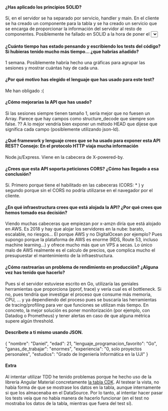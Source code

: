 #### ¿Has aplicado los principios SOLID?
Sí, en el servidor se ha separado por servicio, handler y main. En el cliente se ha creado un componente
para la tabla y se ha creado un servicio que se encarga de proporcionar la información del servidor al resto de componentes. 
Posiblemente he fallado en SOLID a la hora de poner el <select> dentro del componente principal (debería haber creado un componente _filtro_) pero
eso hubiese complicado más la interacción entre el filtro y la tabla. 
#### ¿Cuánto tiempo has estado pensando y escribiendo los tests del código? Si hubieras tenido mucho más tiempo... ¿que habrías añadido?
1 semana.  Posiblemente habría hecho una gráficas para agrupar las sesiones y mostrar cuántas hay de cada una. 
#### ¿Por qué motivo has elegido el lenguaje que has usado para este test?
Me han obligado :( 
#### ¿Cómo mejorarías la API que has usado?
Si las sesiones siempre tienen tamaño 1, sería mejor que no fuesen un Array. 
Parece que hay campos como structure_decode que siempre son false. ??
A lo mejor vendría bien exponer un método HEAD que dijese que significa cada campo (posiblemente utilizando json-ld). 
#### ¿Qué framework y lenguaje crees que se ha usado para exponer esta API REST? Consejo: En el protocolo HTTP viaja mucha información
Node.js/Express. Viene en la cabecera de X-powered-by.
#### ¿Crees que esta API soporta peticiones CORS? ¿Cómo has llegado a esa conclusión?
Sí. Primero porque tiene el habilitado en las cabeceras (CORS: * ) y segundo porque sin el CORS no podría 
utilizarse en el navegador por el cliente.
#### ¿En qué infraestructura crees que está alojada la API? ¿Por qué crees que hemos tomado esa decisión?
Viendo muchas cabeceras que empiezan por x-amzn diría que está alojado en AWS. Es 2018 y hay que alojar los 
servidores en la nube: barato, escalable, no riesgos... El porque AWS y no DigitalOcean por ejemplo? Pues supongo porque la 
plataforma de AWS es enorme (RDS, Route 53, incluso machine learning...) y ofrece mucho más que un VPS a secas. 
Lo único malo de AWS realmente es el calculo de precios, que complica mucho el presupuestar el mantenimiento de la infraestructura. 
#### ¿Cómo rastrearías un problema de rendimiento en producción? ¿Alguna vez has tenido que hacerlo?
Pues si el servidor estuviese escrito en Go, utilizaría las geniales herramientas que proporciona (pprof, trace) y vería cual es el bottleneck. Si no, pues tendría que investigar el proceso que consume más memoria, CPU, ... y ya dependiendo del proceso pues se buscaría las herramientas de tracing/profiling para ver 
que funciones se utilizan más tiempo. En concreto, la mejor solución es poner monitorización (por ejemplo, con Datadog o Prometheus) y tener alertas
en caso de que alguna métrica supere algún threshold. 
#### Descríbete a ti mismo usando JSON.
{
	"nombre": "Daniel",
	"edad": 21,
	"lenguaje_programacion_favorito": "Go",
	"ganas_de_trabajar": "enormes",
	"experiencia": "0, solo proyectos personales",
	"estudios": "Grado de Ingeniería Informática en la UJI"
}
#### Extra
Al intentar utilizar TDD he tenido problemas porque he hecho uso de la librería Angular Material 
concretamente [la tabla CDK](https://material.angular.io/cdk/table/overview). 
Al testear la vista, no había forma de que se mostrase los datos en la tabla, aunque internamente si
que los almacenaba en el DataSource. 
Por lo tanto, al intentar hacer pasar los tests veía que no había manera de hacerlo funcionar (en el test no mostraba los datos de la tabla,
mientras que fuera del test sí).
